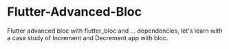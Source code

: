 # Flutter-Advanced-Bloc
Flutter advanced bloc with flutter_bloc and ... dependencies, let's learn with a case study of Increment and Decrement app with bloc.
